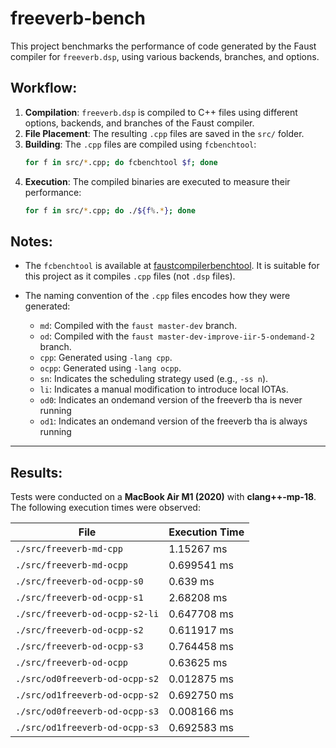 
# freeverb-bench
This project benchmarks the performance of code generated by the Faust compiler for `freeverb.dsp`, using various backends, branches, and options.

## Workflow:
1. **Compilation**: `freeverb.dsp` is compiled to C++ files using different options, backends, and branches of the Faust compiler.
2. **File Placement**: The resulting `.cpp` files are saved in the `src/` folder.
3. **Building**: The `.cpp` files are compiled using `fcbenchtool`:
   ```bash
   for f in src/*.cpp; do fcbenchtool $f; done
   ```
4. **Execution**: The compiled binaries are executed to measure their performance:
   ```bash
   for f in src/*.cpp; do ./${f%.*}; done
   ```

## Notes:
- The `fcbenchtool` is available at [faustcompilerbenchtool](https://github.com/orlarey/faustcompilerbenchtool). It is suitable for this project as it compiles `.cpp` files (not `.dsp` files).
- The naming convention of the `.cpp` files encodes how they were generated:

  - `md`: Compiled with the `faust master-dev` branch.
  - `od`: Compiled with the `faust master-dev-improve-iir-5-ondemand-2` branch.
  - `cpp`: Generated using `-lang cpp`.
  - `ocpp`: Generated using `-lang ocpp`.
  - `sn`: Indicates the scheduling strategy used (e.g., `-ss n`).
  - `li`: Indicates a manual modification to introduce local IOTAs.
  - `od0`: Indicates an ondemand version of the freeverb tha is never running
  - `od1`: Indicates an ondemand version of the freeverb tha is always running
  

---

## Results:
Tests were conducted on a **MacBook Air M1 (2020)** with **clang++-mp-18**. The following execution times were observed:

| File                           | Execution Time |
| ------------------------------ | -------------- |
| `./src/freeverb-md-cpp`        | 1.15267 ms     |
| `./src/freeverb-md-ocpp`       | 0.699541 ms    |
| `./src/freeverb-od-ocpp-s0`    | 0.639 ms       |
| `./src/freeverb-od-ocpp-s1`    | 2.68208 ms     |
| `./src/freeverb-od-ocpp-s2-li` | 0.647708 ms    |
| `./src/freeverb-od-ocpp-s2`    | 0.611917 ms    |
| `./src/freeverb-od-ocpp-s3`    | 0.764458 ms    |
| `./src/freeverb-od-ocpp`       | 0.63625 ms     |
| `./src/od0freeverb-od-ocpp-s2` | 0.012875 ms    |
| `./src/od1freeverb-od-ocpp-s2` | 0.692750 ms    |
| `./src/od0freeverb-od-ocpp-s3` | 0.008166 ms    |
| `./src/od1freeverb-od-ocpp-s3` | 0.692583 ms    |

